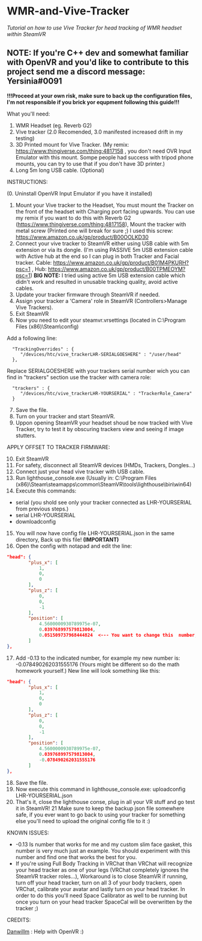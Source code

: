 # WMR-and-Vive-Tracker
*Tutorial on how to use Vive Tracker for head tracking of WMR headset within SteamVR*

## NOTE: If you're C++ dev and somewhat familiar with OpenVR and you'd like to contribute to this project send me a discord message: Yersinia#0091

**!!!Proceed at your own risk, make sure to back up the configuration files, I'm not responsible if you brick yor equpment following this guide!!!** 

What you'll need: 
1. WMR Headset (eg. Reverb G2) 
2. Vive tracker (2.0 Recomended, 3.0 manifested increased drift in my testing) 
3. 3D Printed mount for Vive Tracker. (My remix: https://www.thingiverse.com/thing:4817158 , you don't need OVR Input Emulator with this mount. Sompe people had success with tripod phone mounts, you can try to use that if you don't have 3D printer.)
4. Long 5m long USB cable. (Optional) 


INSTRUCTIONS:

(0. Uninstall OpenVR Input Emulator if you have it installed)
1. Mount your Vive tracker to the Headset, You must mount the Tracker on the front of the headset with Charging port facing upwards. You can use my remix if you want to do this with Reverb G2 (https://www.thingiverse.com/thing:4817158), Mount the tracker with metal screw (Printed one will break for sure ;) I used this screw: https://www.amazon.co.uk/gp/product/B00OOLKD30 
2. Connect your vive tracker to SteamVR either using USB cable with 5m extension or via its dongle. (I'm using PASSIVE 5m USB extension cable with Active hub at the end so I can plug in both Tracker and Facial tracker. Cable: https://www.amazon.co.uk/gp/product/B01M4PKURH?psc=1 , Hub: https://www.amazon.co.uk/gp/product/B00TPMEOYM?psc=1) **BIG NOTE:** I tried using active 5m USB extension cable which didn't work and resulted in unusable tracking quality, avoid active cables.
3. Update your tracker firmware through SteamVR if needed.
4.  Assign your tracker a 'Camera' role in SteamVR (Controllers>Manage Vive Trackers). 
5.  Exit SteamVR 
6.  Now you need to edit your steamvr.vrsettings (located in C:\Program Files (x86)\Steam\config)

Add a following line: 

      "TrackingOverrides" : {    
         "/devices/htc/vive_trackerLHR-SERIALGOESHERE" : "/user/head" 
      },
    
    
  Replace SERIALGOESHERE with your trackers serial number wich you can find in "trackers" section use the tracker with camera role:     
      
      "trackers" : {
         "/devices/htc/vive_trackerLHR-YOURSERIAL" : "TrackerRole_Camera"
      }
      
7. Save the file. 
8. Turn on your tracker and start SteamVR.
9. Uppon opening SteamVR your headset shoud be now tracked with Vive Tracker, try to test it by obscuring trackers view and seeing if image stutters. 

APPLY OFFSET TO TRACKER FIRMWARE: 

10. Exit SteamVR
11. For safety, disconnect all SteamVR devices (HMDs, Trackers, Dongles...)
12. Connect just your head vive tracker with USB cable.
13. Run lighthouse_console.exe (Usually in: C:\Program Files (x86)\Steam\steamapps\common\SteamVR\tools\lighthouse\bin\win64)
14. Execute this commands: 
* serial (you shold see only your tracker connected as LHR-YOURSERIAL from previous steps.)
* serial LHR-YOURSERIAL
* downloadconfig 
15. You will now have config file LHR-YOURSERIAL.json in the same directory, Back up this file! **(IMPORTANT)**
16. Open the config with notapad and edit the line: 
```json
"head": {
        "plus_x": [
            1,
            0,
            0
        ],
        "plus_z": [
            0,
            0,
            -1
        ],
        "position": [
            4.5600000930789975e-07,
            0.039768997579813004,
            0.051509737968444824  <--- You want to change this  number, you need to add -0.13 to this number.
        ]
},
```
17. Add -0.13 to the indicated number, for example my new number is: -0.078490262031555176 (Yours might be different so do the math homework yourself.) New line will look something like this:
```json
"head": {
        "plus_x": [
            1,
            0,
            0
        ],
        "plus_z": [
            0,
            0,
            -1
        ],
        "position": [
            4.5600000930789975e-07,
            0.039768997579813004,
            -0.078490262031555176  
        ]
},
```
18. Save the file.
19. Now execute this command in lighthouse_console.exe: uploadconfig LHR-YOURSERIAL.json
20. That's it, close the lighthouse conse, plug in all your VR stuff and go test it in SteamVR!
21 Make sure to keep the backup json file somewhere safe, if you ever want to go back to using your tracker for something else you'll need to upload the original config file to it :) 
 

KNOWN ISSUES:
* -0.13 Is number that works for me and my custom slim face gasket, this number is very much just an example. You should experiment with this number and find one that works the best for you.
* If you're using Full Body Tracking in VRChat than VRChat will recognize your head tracker as one of your legs (VRChat completely ignores the SteamVR tracker roles...), Workaround is to close SteamVR if running, turn off your head tracker, turn on all 3 of your body trackers, open VRChat, calibrate your avatar and lastly turn on your head tracker. In order to do this you'll need Space Calibrator as well to be running but once you turn on your head tracker SpaceCal will be overwritten by the tracker ;)


CREDITS: 

[Danwillm](https://github.com/danwillm) : Help with OpenVR :)
